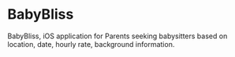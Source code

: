 # BabyBliss
BabyBliss, iOS application for Parents seeking babysitters based on location, date, hourly rate, background information.

